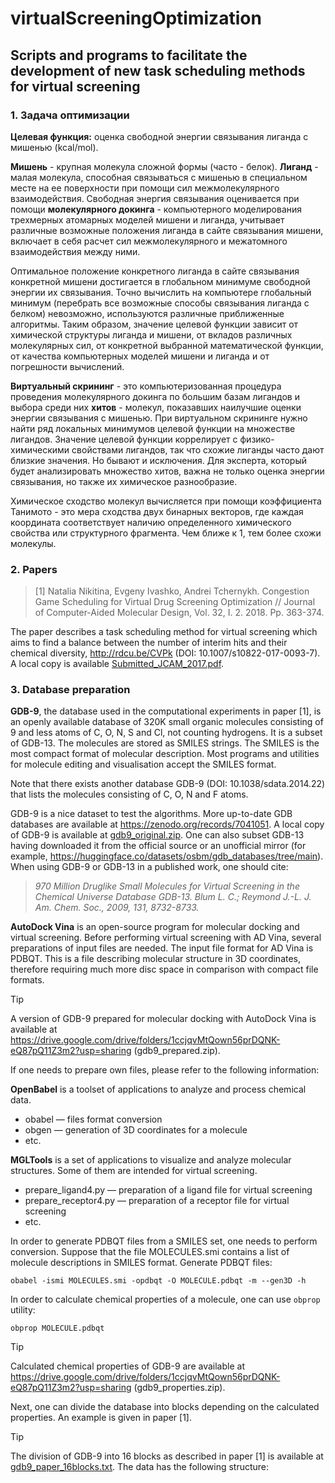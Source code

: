 # virtualScreeningOptimization

## Scripts and programs to facilitate the development of new task scheduling methods for virtual screening

### 1. Задача оптимизации

**Целевая функция:** оценка свободной энергии связывания лиганда с мишенью (kcal/mol).
 
**Мишень** - крупная молекула сложной формы (часто - белок). **Лиганд** - малая молекула, способная
связываться с мишенью в специальном месте на ее поверхности при помощи сил межмолекулярного
взаимодействия. Свободная энергия связывания оценивается при помощи **молекулярного докинга** - 
компьютерного моделирования трехмерных атомарных моделей мишени и лиганда, учитывает различные возможные 
положения лиганда в сайте связывания мишени, включает в себя расчет сил межмолекулярного и межатомного 
взаимодействия между ними. 

Оптимальное положение конкретного лиганда в сайте связывания конкретной мишени
достигается в глобальном минимуме свободной энергии их связывания. Точно вычислить на компьютере
глобальный минимум (перебрать все возможные способы связывания лиганда с белком) невозможно,
используются различные приближенные алгоритмы. Таким образом, значение целевой функции зависит от
химической структуры лиганда и мишени, от вкладов различных молекулярных сил, от конкретной выбранной
математической функции, от качества компьютерных моделей мишени и лиганда и от погрешности вычислений.

**Виртуальный скрининг** - это компьютеризованная процедура проведения молекулярного докинга по большим 
базам лигандов и выбора среди них **хитов** - молекул, показавших наилучшие оценки энергии связывания с 
мишенью. При виртуальном скрининге нужно найти ряд локальных минимумов целевой функции на множестве лигандов.
Значение целевой функции коррелирует с физико-химическими свойствами лигандов, так что схожие лиганды
часто дают близкие значения. Но бывают и исключения. Для эксперта, который будет анализировать множество 
хитов, важна не только оценка энергии связывания, но также их химическое разнообразие. 

Химическое сходство молекул вычисляется при помощи коэффициента Танимото - это мера сходства двух бинарных 
векторов, где каждая координата соответствует наличию определенного химического свойства или структурного 
фрагмента. Чем ближе к 1, тем более схожи молекулы. 

### 2. Papers

>[1] Natalia Nikitina, Evgeny Ivashko, Andrei Tchernykh. Congestion Game Scheduling for Virtual Drug Screening Optimization // Journal of Computer-Aided Molecular Design, Vol. 32, I. 2. 2018. Pp. 363-374.

The paper describes a task scheduling method for virtual screening which aims to find a balance between the number of interim hits and their chemical diversity, http://rdcu.be/CVPk (DOI: 10.1007/s10822-017-0093-7). 
A local copy is available [Submitted_JCAM_2017.pdf](Submitted_JCAM_2017.pdf).

### 3. Database preparation 

**GDB-9**, the database used in the computational experiments in paper [1], is an openly available database of 320K small organic molecules consisting of 9 and less atoms of C, O, N, S and Cl, not counting hydrogens. It is a subset of GDB-13. The molecules are stored as SMILES strings. The SMILES is the most compact format of molecular description. Most programs and utilities for molecule editing and visualisation accept the SMILES format.

Note that there exists another database GDB-9 (DOI: 10.1038/sdata.2014.22) that lists the molecules consisting of C, O, N and F atoms.

GDB-9 is a nice dataset to test the algorithms. More up-to-date GDB databases are available at https://zenodo.org/records/7041051. A local copy of GDB-9 is available at [gdb9_original.zip](gdb9_original.zip). One can also subset GDB-13 having downloaded it from the official source or an unofficial mirror (for example, https://huggingface.co/datasets/osbm/gdb_databases/tree/main). When using GDB-9 or GDB-13 in a published work, one should cite:
> _970 Million Druglike Small Molecules for Virtual Screening in the Chemical Universe Database GDB-13. Blum L. C.; Reymond J.-L. J. Am. Chem. Soc., 2009, 131, 8732-8733._

**AutoDock Vina** is an open-source program for molecular docking and virtual screening. Before performing virtual screening with AD Vina, several preparations of input files are needed. The input file format for AD Vina is PDBQT. This is a file describing molecular structure in 3D coordinates, therefore requiring much more disc space in comparison with compact file formats. 

> [!TIP]
> A version of GDB-9 prepared for molecular docking with AutoDock Vina is available at https://drive.google.com/drive/folders/1ccjqvMtQown56prDQNK-eQ87pQ11Z3m2?usp=sharing (gdb9_prepared.zip).

If one needs to prepare own files, please refer to the following information:

**OpenBabel** is a toolset of applications to analyze and process chemical data.

- obabel — files format conversion
- obgen — generation of 3D coordinates for a molecule 
- etc.

**MGLTools** is a set of applications to visualize and analyze molecular structures. Some of them are intended for virtual screening. 

- prepare_ligand4.py — preparation of a ligand file for virtual screening
- prepare_receptor4.py — preparation of a receptor file for virtual screening
- etc.

In order to generate PDBQT files from a SMILES set, one needs to perform conversion. Suppose that the file MOLECULES.smi contains a list of molecule descriptions in SMILES format. Generate PDBQT files: 

`obabel -ismi MOLECULES.smi -opdbqt -O MOLECULE.pdbqt -m --gen3D -h`

In order to calculate chemical properties of a molecule, one can use `obprop` utility:

`obprop MOLECULE.pdbqt`

> [!TIP]
> Calculated chemical properties of GDB-9 are available at https://drive.google.com/drive/folders/1ccjqvMtQown56prDQNK-eQ87pQ11Z3m2?usp=sharing (gdb9_properties.zip).

Next, one can divide the database into blocks depending on the calculated properties. An example is given in paper [1].

> [!TIP]
> The division of GDB-9 into 16 blocks as described in paper [1] is available at [gdb9_paper_16blocks.txt](gdb9_paper_16blocks.txt). The data has the following structure: <Ligand name>


